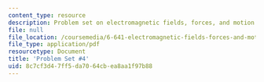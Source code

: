 ```yaml
---
content_type: resource
description: Problem set on electromagnetic fields, forces, and motion.
file: null
file_location: /coursemedia/6-641-electromagnetic-fields-forces-and-motion-spring-2009/8c7cf3d47ff5da7064cbea8aa1f97b88_MIT6_641s09_pset04.pdf
file_type: application/pdf
resourcetype: Document
title: 'Problem Set #4'
uid: 8c7cf3d4-7ff5-da70-64cb-ea8aa1f97b88
---
```

